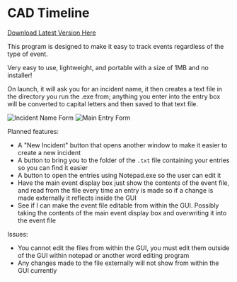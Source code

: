 # CAD Timeline
[Download Latest Version Here](https://github.com/wjz1095/CAD-Timeline/releases)

This program is designed to make it easy to track events regardless of the type of event.

Very easy to use, lightweight, and portable with a size of 1MB and no installer!

On launch, it will ask you for an incident name, it then creates a text file in the directory you run the .exe from; anything you enter into the entry box will be converted to capital letters and then saved to that text file.

![Incident Name Form](https://i.imgur.com/FPdNzFp.png)
![Main Entry Form](https://i.imgur.com/H2JkHFW.png)

Planned features:
* A "New Incident" button that opens another window to make it easier to create a new incident
* A button to bring you to the folder of the `.txt` file containing your entries so you can find it easier
* A button to open the entries using Notepad.exe so the user can edit it
* Have the main event display box just show the contents of the event file, and read from the file every time an entry is made so if a change is made externally it reflects inside the GUI
* See if I can make the event file editable from within the GUI. Possibly taking the contents of the main event display box and overwriting it into the event file

Issues:
* You cannot edit the files from within the GUI, you must edit them outside of the GUI within notepad or another word editing program
* Any changes made to the file externally will not show from within the GUI currently
